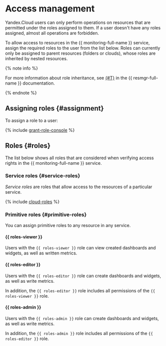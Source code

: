 # Access management

Yandex.Cloud users can only perform operations on resources that are permitted under the roles assigned to them.
If a user doesn't have any roles assigned, almost all operations are forbidden.

To allow access to resources in the {{ monitoring-full-name }} service, assign the required roles to the user from the list below. Roles can currently only be assigned to parent resources (folders or clouds), whose roles are inherited by nested resources.

{% note info %}

For more information about role inheritance, see [{#T}](../../resource-manager/concepts/resources-hierarchy.md#access-rights-inheritance) in the {{ resmgr-full-name }} documentation.

{% endnote %}

## Assigning roles {#assignment}

To assign a role to a user:

{% include [grant-role-console](../../_includes/grant-role-console.md) %}

## Roles {#roles}

The list below shows all roles that are considered when verifying access rights in the {{ monitoring-full-name }} service.

### Service roles {#service-roles}

_Service roles_ are roles that allow access to the resources of a particular service.

{% include [cloud-roles](../../_includes/cloud-roles.md) %}

### Primitive roles {#primitive-roles}

You can assign primitive roles to any resource in any service.

#### {{ roles-viewer }}

Users with the `{{ roles-viewer }}` role can view created dashboards and widgets, as well as written metrics.

#### {{ roles-editor }}

Users with the `{{ roles-editor }}` role can create dashboards and widgets, as well as write metrics.

In addition, the `{{ roles-editor }}` role includes all permissions of the `{{ roles-viewer }}` role.

#### {{ roles-admin }}

Users with the `{{ roles-admin }}` role can create dashboards and widgets, as well as write metrics.

In addition, the `{{ roles-admin }}` role includes all permissions of the `{{ roles-editor }}` role.

